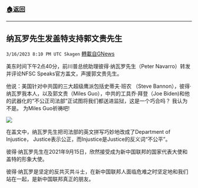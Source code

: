 ###  [:house:返回](README.md)
---


## 纳瓦罗先生发盖特支持郭文贵先生
`3/16/2023 8:10 PM UTC Skagen` [轉載自GNews](https://gnews.org/articles/1020319)

美东时间下午2点40分，前川普总统助理彼得·纳瓦罗先生（Peter Navarro）转发并评论NFSC Speaks官方盖文，声援郭文贵先生。

他说：美国针对中共国的三大超级鹰派包括史蒂夫·班农 （Steve Bannon），彼得·纳瓦罗我本人，以及郭文贵（Miles Guo），中共的工具乔·拜登（Joe Biden)和他的武器化的“不公正司法部”正试图将我们都送进监狱，这是一个巧合吗？ 我认为不是。 为Miles Guo祈祷吧!


![](https://i.imgur.com/jThJUtj.png)


在盖文中，纳瓦罗先生把司法部的英文拼写巧妙地改成了Department of Injustice， Justice表示公正，而Injustice是Justice的反义词“不公平”。

彼得·纳瓦罗先生在2021年9月15日，欣然接受成为新中国联邦的国家代表大使和盖特的形象大使。

彼得·纳瓦罗是坚定的反共灭共斗士，在新中国联邦人面临危难之时坚定地和我们站在一起，是新中国联邦真正的朋友。



